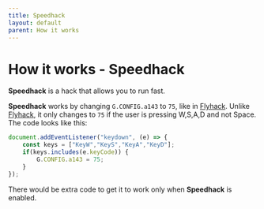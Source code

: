 ```yaml
---
title: Speedhack
layout: default
parent: How it works
---
```

# How it works - Speedhack
**Speedhack** is a hack that allows you to run fast.

**Speedhack** works by changing `G.CONFIG.a143` to `75`, like in [Flyhack]. Unlike [Flyhack], it only changes to `75` if the user is pressing W,S,A,D and not Space. The code looks like this:
```javascript
document.addEventListener("keydown", (e) => {
    const keys = ["KeyW","KeyS","KeyA","KeyD"];
    if(keys.includes(e.keyCode)) {
        G.CONFIG.a143 = 75;
    }
});
```
There would be extra code to get it to work only when **Speedhack** is enabled.

[Flyhack]: Flyhack.md